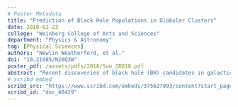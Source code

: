 ```yaml
---
# Poster Metadata
title: "Prediction of Black Hole Populations in Globular Clusters"
date: 2018-01-23
college: "Weinberg College of Arts and Sciences"
department: "Physics & Astronomy"
tag: [Physical Sciences]
authors: "Newlin Weatherford, et al."
doi: "10.21985/N20Q3W"
poster_pdf: /assets/pdfs/2018/Suo_CRD18.pdf
abstract: "Recent discoveries of black hole (BH) candidates in galactic and extragalactic globular clusters (GCs) have ignited interest in understanding how BHs dynamically evolve in a GC and the number of BHs (NBH) that may still be retained by today's GCs. Numerical models show that even if stellar-mass BHs are retained in today's GCs, they are typically in configurations that are not directly detectable. We show that a suitably defined measure of mass segregation (DELTA) between, e.g., giants and low-mass main-sequence stars, can be an effective probe to indirectly estimate NBH in a GC aided by calibrations from numerical models. Using numerical models including all relevant physics we first show that NBH is strongly anticorrelated with DELTA between giant stars and low-mass main-sequence stars. We apply the distributions of DELTA vs NBH obtained from models to three Milky Way GCs (47 Tuc, M 10, and M 22) known to contain stellar-mass BH candidates. For each GC, we calculate DELTA using publicly available ACS survey data taken by the Hubble space telescope. Using these observed DELTA and distributions of DELTA vs NBH from models as calibration, we predict distributions for NBH expected to be retained in these GCs. For 47 Tuc, M 10, and M 22, our predicted distributions peak at NBH ~ 8, 15, and 40, whereas, within the 2-sigma confidence level, NBH can be up to ~ 100, 50, and 200, respectively."
# scribd embed
scribd_src: "https://www.scribd.com/embeds/375627993/content?start_page=1&view_mode=scroll&access_key=key-pnItqmTuklptjsDvnyFl&show_recommendations=false"
scribd_id: "doc_48429"
---
```

